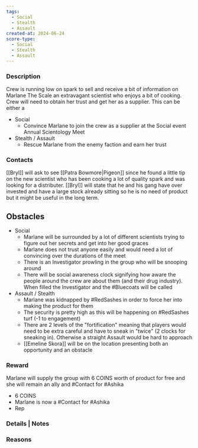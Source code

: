 ```yaml
---
tags:
  - Social
  - Stealth
  - Assault
created-at: 2024-06-24
score-type:
  - Social
  - Stealth
  - Assault
---
```

### Description

Crew is running low on spark to sell and receive a bit of information on Marlane The Scale an extravagant scientist who enjoys a bit of cooking. Crew will need to obtain her trust and get her as a supplier. 
This can be either a 
- Social
	- Convince Marlane to join the crew as a supplier at the Social event Annual Scientology Meet
- Stealth / Assault
	- Rescue Marlane from the enemy faction and earn her trust

### Contacts
[[Bryl]] will ask to see [[Patra Bowmore|Pigeon]] since he found a little tip on the new scientist who has been cooking a lot of quality spark and was looking for a distributer. [[Bryl]] will state that he and his gang have over invested and have a large stock already sitting so he is no need of product but it might be useful in the long term.

## Obstacles
- Social
	- Marlane will be surrounded by a lot of different scientists trying to figure out her secrets and get into her good graces
	- Marlane does not trust anyone easily and would need a lot of convincing over the durations of the meet
	- There is an Investigator prowling in the group who will be snooping around
	- There will be social awareness clock signifying how aware the people around the crew are about them (and their drug industry). When filled the Investigator and the #Bluecoats will be called
- Assault / Stealth
	- Marlane was kidnapped by #RedSashes in order to force her into making the product for them
	- The security is pretty high as this will be happening on #RedSashes turf (-1 to engagement)
	- There are 2 levels of the "fortification" meaning that players would need to be extra careful and have to sneak in "twice" (2 clocks for sneaking in). Otherwise a straight Assault would be hard to approach
	- [[Emeline Skora]] will be on the location presenting both an opportunity and an obstacle
### Reward
Marlane will supply the group with 6 COINS worth of product for free and she will remain an ally and #Contact for #Ashika 
- 6 COINS
- Marlane is now a #Contact for #Ashika 
- Rep

### Details | Notes


### Reasons